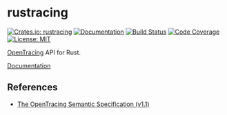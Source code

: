 rustracing
==========

[![Crates.io: rustracing](http://meritbadge.herokuapp.com/rustracing)](https://crates.io/crates/rustracing)
[![Documentation](https://docs.rs/rustracing/badge.svg)](https://docs.rs/rustracing)
[![Build Status](https://travis-ci.org/sile/rustracing.svg?branch=master)](https://travis-ci.org/sile/rustracing)
[![Code Coverage](https://codecov.io/gh/sile/rustracing/branch/master/graph/badge.svg)](https://codecov.io/gh/sile/rustracing/branch/master)
[![License: MIT](https://img.shields.io/badge/license-MIT-blue.svg)](LICENSE)

[OpenTracing] API for Rust.

[Documentation](https://docs.rs/rustracing)

References
----------

- [The OpenTracing Semantic Specification (v1.1)][specification]

[OpenTracing]: http://opentracing.io/
[specification]: https://github.com/opentracing/specification/blob/master/specification.md

